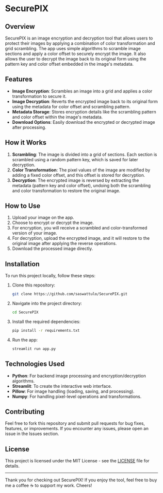 # SecurePIX

## Overview

SecurePIX is an image encryption and decryption tool that allows users to protect their images by applying a combination of color transformation and grid scrambling. The app uses simple algorithms to scramble image sections and apply a color offset to securely encrypt the image. It also allows the user to decrypt the image back to its original form using the pattern key and color offset embedded in the image's metadata.

## Features

- **Image Encryption**: Scrambles an image into a grid and applies a color transformation to secure it.
- **Image Decryption**: Reverts the encrypted image back to its original form using the metadata for color offset and scrambling pattern.
- **Metadata Storage**: Stores encryption details like the scrambling pattern and color offset within the image's metadata.
- **Download Options**: Easily download the encrypted or decrypted image after processing.

## How it Works

1. **Scrambling**: The image is divided into a grid of sections. Each section is scrambled using a random pattern key, which is saved for later decryption.
2. **Color Transformation**: The pixel values of the image are modified by adding a fixed color offset, and this offset is stored for decryption.
3. **Decryption**: The encrypted image is reversed by extracting the metadata (pattern key and color offset), undoing both the scrambling and color transformation to restore the original image.

## How to Use

1. Upload your image on the app.
2. Choose to encrypt or decrypt the image.
3. For encryption, you will receive a scrambled and color-transformed version of your image. 
4. For decryption, upload the encrypted image, and it will restore to the original image after applying the reverse operations.
5. Download the processed image directly.

## Installation

To run this project locally, follow these steps:

1. Clone this repository:
    ```bash
    git clone https://github.com/saswattulo/SecurePIX.git
    ```
2. Navigate into the project directory:
    ```bash
    cd SecurePIX
    ```
3. Install the required dependencies:
    ```bash
    pip install -r requirements.txt
    ```
4. Run the app:
    ```bash
    streamlit run app.py
    ```

## Technologies Used

- **Python**: For backend image processing and encryption/decryption algorithms.
- **Streamlit**: To create the interactive web interface.
- **Pillow**: For image handling (loading, saving, and processing).
- **Numpy**: For handling pixel-level operations and transformations.

## Contributing

Feel free to fork this repository and submit pull requests for bug fixes, features, or improvements. If you encounter any issues, please open an issue in the Issues section.

## License

This project is licensed under the MIT License - see the [LICENSE](LICENSE) file for details.

---

Thank you for checking out SecurePIX! If you enjoy the tool, feel free to buy me a coffee ☕ to support my work. Cheers!

